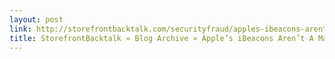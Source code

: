 ```yaml
---
layout: post
link: http://storefrontbacktalk.com/securityfraud/apples-ibeacons-arent-a-magic-bullet-but-they-have-cheap-possibilities/
title: StorefrontBacktalk » Blog Archive » Apple’s iBeacons Aren’t A Magic Bullet, But They Have Cheap Possibilities
---
```

